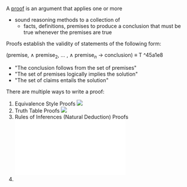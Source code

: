 A [proof](Proofs.md) is an argument that applies one or more

- sound reasoning methods to a collection of
  - facts, definitions, premises to produce a conclusion that must be true whenever the premises are true

Proofs establish the validity of statements of the following form:

(premise, $\wedge$ premise$_2$, $\ldots$ , $\wedge$ premise$_n$ $\rightarrow$ conclusion) $\equiv$ T ^45a1e8

- "The conclusion follows from the set of premises"
- "The set of premises logically implies the solution"
- "The set of claims entails the solution"

There are multiple ways to write a proof:

1. Equivalence Style Proofs ![](Equivalence-Style%20Proofs.md#^b052a7)
2. Truth Table Proofs ![](Proofs%20Using%20Truth%20Tables.md#^d6ec52)
3. Rules of Inferences (Natural Deduction) Proofs ![Proofs Using Rules of Inferences (Natural Deduction Proofs)](Proofs%20Using%20Rules%20of%20Inferences%20(Natural%20Deduction%20Proofs).md)
4.
